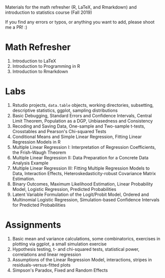 Materials for the math refresher (R, LaTeX, and Rmarkdown) and introduction to statistics course (Fall 2019)

If you find any errors or typos, or anything you want to add, please shoot me a PR! :)

# Math Refresher

1. Introduction to LaTeX
2. Introduction to Programming in R
3. Introduction to Rmarkdown

# Labs

1. Rstudio projects, `data.table` objects, working directories, subsetting, descriptive statistics, ggplot, sampling distributions
2. Basic Debugging, Standard Errors and Confidence Intervals, Central Limit Theorem, Population as a DGP, Unbiasedness and Consistency
3. Recoding and Saving Data, One-sample and Two-sample t-tests, Crosstables and Pearson's Chi-squared Tests
4. Conditional Means and Simple Linear Regression, Fitting Linear Regression Models in R
5. Multiple Linear Regression I: Interpretation of Regression Coefficients, the Frish-Waugh Theorem
6. Multiple Linear Regression II: Data Preparation for a Concrete Data Analysis Example
7. Multiple Linear Regression III: Fitting Multiple Regression Models to Data, Interaction Effects, Heteroskedasticity-robust Covariance Matrix Estimation.
8. Binary Outcomes, Maximum Likelihood Estimation, Linear Probability Model, Logistic Regression, Predicted Probabilities
9. Latent Variable Formulation of the Logit/Probit Model, Ordered and Multinomial Logistic Regression, Simulation-based Confidence Intervals for Predicted Probabilities

# Assignments

1. Basic mean and variance calculations, some combinatorics, 
exercises in plotting via ggplot, a small simulation exercise
2. Hypothesis testing, t- and chi-squared tests, statistical power, correlations and linear regression
3. Assumptions of the Linear Regression Model, interactions, stripes in residuals-versus-fitted plots
4. Simpson's Paradox, Fixed and Random Effects
